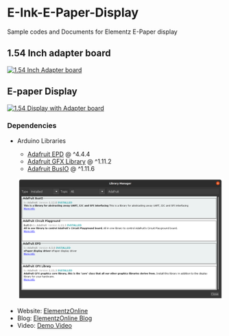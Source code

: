 # E-Ink-E-Paper-Display
Sample codes and Documents for Elementz E-Paper display

## 1.54 Inch adapter board

[![1.54 Inch Adapter board](https://github.com/elementzonline/E-Ink-E-Paper-Display/blob/main/Docs/Pictures/EInch_1.54_inch_3D_V1.png)](https://github.com/elementzonline/E-Ink-E-Paper-Display/blob/main/Docs/Pictures/EInch_1.54_inch_3D_V1.png)

## E-paper Display

[![1.54 Display with Adapter board](https://github.com/elementzonline/E-Ink-E-Paper-Display/blob/main/Docs/Pictures/Eink_display.jpg)](https://github.com/elementzonline/E-Ink-E-Paper-Display/blob/main/Docs/Pictures/Eink_display.jpg)

### Dependencies
- Arduino Libraries
  - [Adafruit EPD](https://github.com/adafruit/Adafruit_EPD) @ ^4.4.4
  - [Adafruit GFX Library](https://github.com/adafruit/Adafruit-GFX-Library) @ ^1.11.2
  - [Adafruit BusIO](https://github.com/adafruit/Adafruit_BusIO) @ ^1.11.6
  
  ![Arduino IDE](Docs/Pictures/Arduino_IDE_Libraries_E-Ink_1.54.png)
  
* Website: [ElementzOnline](https://elementzonline.com)
* Blog: [ElementzOnline Blog](https://www.elementzonline.com/blog/elementzonline-154-inch-epaper-display-tricolour-esp32)
* Video: [Demo Video](https://www.youtube.com/watch?v=Ye-CtWMQxFQ&ab_channel=ElementzEngineersGuild)
